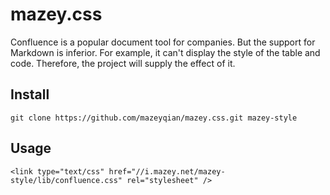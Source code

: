# mazey.css

Confluence is a popular document tool for companies. But the support for Markdown is inferior. For example, it can't display the style of the table and code. Therefore, the project will supply the effect of it.

## Install

```
git clone https://github.com/mazeyqian/mazey.css.git mazey-style
```

## Usage

```
<link type="text/css" href="//i.mazey.net/mazey-style/lib/confluence.css" rel="stylesheet" />
```
